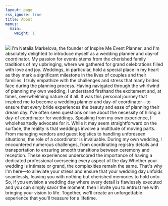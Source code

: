 ```yaml
---
layout: page
rss_ignore: true
title: About
menus:
  main:
    weight: 1
---
```


![](/images/inspiremetransparentlogo.webp)
I'm Natalia Markelova, the founder of Inspire Me Event Planner, and I'm absolutely delighted to introduce myself as a wedding planner and day-of coordinator. My passion for events stems from the cherished family traditions of my upbringing, where we gathered for grand celebrations filled with love and joy. Weddings, in particular, hold a special place in my heart as they mark a significant milestone in the lives of couples and their families. I truly empathize with the challenges and stress that many brides face during the planning process. Having navigated through the whirlwind of planning my own wedding, I understand firsthand the excitement and, at times, overwhelming nature of it all. It was this personal journey that inspired me to become a wedding planner and day-of coordinator—to ensure that every bride experiences the beauty and ease of planning their dream day. I've often seen questions online about the necessity of hiring a day-of coordinator for weddings. Speaking from my own experience, I wholeheartedly advocate for it. While it may seem straightforward on the surface, the reality is that weddings involve a multitude of moving parts. From managing vendors and guest logistics to handling unforeseen situations, the role of a coordinator is invaluable. During my own wedding, I encountered numerous challenges, from coordinating registry details and transportation to ensuring smooth transitions between ceremony and reception. These experiences underscored the importance of having a dedicated professional overseeing every aspect of the day.Whether your wedding is intimate or grand, the complexities remain the same. That's why I'm here—to alleviate your stress and ensure that your wedding day unfolds seamlessly, leaving you with nothing but cherished memories to hold onto. So, if you envision a wedding day where every detail is flawlessly executed and you can simply savor the moment, then I invite you to entrust me with bringing your vision to life. Together, we'll create an unforgettable experience that you'll treasure for a lifetime.
